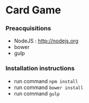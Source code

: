 # Card Game

### Preacquisitions
* NodeJS : http://nodejs.org
* bower
* gulp

### Installation instructions
* run command ```npm install```
* run command ```bower install```
* run command ```gulp```
